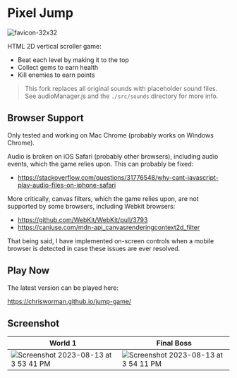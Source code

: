 
# Pixel Jump

![favicon-32x32](https://github.com/chrisworman/jump-game/assets/5204921/71a7b732-b325-4e26-acbb-8d43e3cd11c5)

HTML 2D vertical scroller game:

* Beat each level by making it to the top
* Collect gems to earn health
* Kill enemies to earn points

> This fork replaces all original sounds with placeholder sound files. See audioManager.js and the `./src/sounds` directory for more info. 

## Browser Support

Only tested and working on Mac Chrome (probably works on Windows Chrome).

Audio is broken on iOS Safari (probably other browsers), including audio events, which the game relies upon. This can probably be fixed:

* https://stackoverflow.com/questions/31776548/why-cant-javascript-play-audio-files-on-iphone-safari

More critically, canvas filters, which the game relies upon, are not supported by some browsers, including Webkit browsers:

* https://github.com/WebKit/WebKit/pull/3793
* https://caniuse.com/mdn-api_canvasrenderingcontext2d_filter

That being said, I have implemented on-screen controls when a mobile browser is detected in case these issues are ever resolved.

## Play Now

The latest version can be played here:

https://chrisworman.github.io/jump-game/

## Screenshot

| World 1 | Final Boss |
|---|---|
| ![Screenshot 2023-08-13 at 3 53 41 PM](https://github.com/chrisworman/jump-game/assets/5204921/aa9d9547-9221-4ada-ab2f-ffa3ff59566f) | ![Screenshot 2023-08-13 at 3 54 11 PM](https://github.com/chrisworman/jump-game/assets/5204921/3c8b4f97-0872-4d6b-a9e0-c2e0e06b89cc) |

